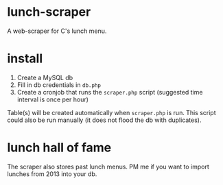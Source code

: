 # lunch-scraper
A web-scraper for C's lunch menu.

# install
1. Create a MySQL db
2. Fill in db credentials in `db.php`
3. Create a cronjob that runs the `scraper.php` script (suggested time interval is once per hour)

Table(s) will be created automatically when `scraper.php` is run. This script could also be run manually (it does not flood the db with duplicates).

# lunch hall of fame
The scraper also stores past lunch menus. PM me if you want to import lunches from 2013 into your db.
